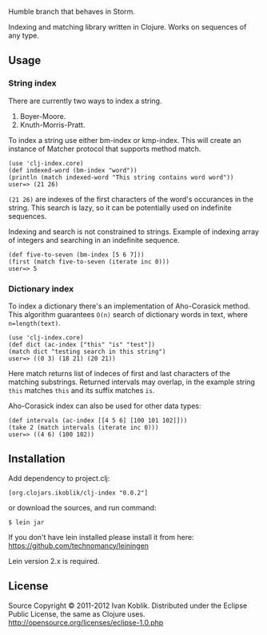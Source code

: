 
Humble branch that behaves in Storm.

Indexing and matching library written in Clojure. Works on sequences
of any type.

## Usage

### String index

There are currently two ways to index a string.

1. Boyer-Moore.
2. Knuth-Morris-Pratt.

To index a string use either bm-index or kmp-index. This will create
an instance of Matcher protocol that supports method match.

    (use 'clj-index.core)
    (def indexed-word (bm-index "word"))
    (println (match indexed-word "This string contains word word"))
    user=> (21 26)

`(21 26)` are indexes of the first characters of the word's occurances 
in the string. This search is lazy, so it can be potentially used 
on indefinite sequences.

Indexing and search is not constrained to strings. Example of indexing
array of integers and searching in an indefinite sequence.

    (def five-to-seven (bm-index [5 6 7]))
    (first (match five-to-seven (iterate inc 0)))
    user=> 5

### Dictionary index

To index a dictionary there's an implementation of Aho-Corasick method.
This algorithm guarantees `O(n)` search of dictionary words in text, 
where `n=length(text)`.

    (use 'clj-index.core)
    (def dict (ac-index ["this" "is" "test"])
    (match dict "testing search in this string")
    user=> ((0 3) (18 21) (20 21))

Here match returns list of indeces of first and last characters of the 
matching substrings. Returned intervals may overlap, in the example
string `this` matches `this` and its suffix matches `is`.

Aho-Corasick index can also be used for other data types:

    (def intervals (ac-index [[4 5 6] [100 101 102]]))
    (take 2 (match intervals (iterate inc 0)))
    user=> ((4 6) (100 102))

## Installation

Add dependency to project.clj:

    [org.clojars.ikoblik/clj-index "0.0.2"]

or download the sources, and run command:

    $ lein jar

If you don't have lein installed please install it from here:
https://github.com/technomancy/leiningen

Lein version 2.x is required.

## License

Source Copyright © 2011-2012 Ivan Koblik.
Distributed under the Eclipse Public License, the same as Clojure
uses.
http://opensource.org/licenses/eclipse-1.0.php
